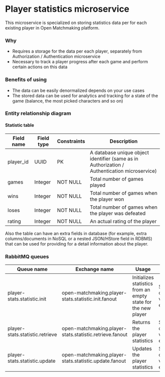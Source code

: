 # Player statistics microservice

This microservice is specialized on storing statistics data per for each existing player in Open Matchmaking platform.

### Why 
- Requires a storage for the data per each player, separately from Authorization / Authentication microservice
- Necessary to track a player progress after each game and perform certain actions on this data 

### Benefits of using
- The data can be easily denormalized depends on your use cases
- The stored data can be used for analytics and tracking for a state of the game (balance, the most picked characters and so on)

### Entity relationship diagram
#### Statistic table
| Field name      | Field type | Constraints | Description                                |
|-----------------|------------|-------------|--------------------------------------------|
| player_id       | UUID       | PK          | A database unique object identifier (same as in Authorization / Authentication microservice) |
| games           | Integer    | NOT NULL    | Total number of games played                       |
| wins            | Integer    | NOT NULL    | Total number of games when the player won          |
| loses           | Integer    | NOT NULL    | Total number of games when the player was defeated |
| rating          | Integer    | NOT NULL    | An actual rating of the player                     |

Also the table can have an extra fields in database (for example, extra columns/documents in NoSQL or a nested JSON/HStore field in RDBMS) that can be used for providing for a detail information about the player.

### RabbitMQ queues
| Queue name                      | Exchange name                               | Usage                              | Returns                         |
|---------------------------------|---------------------------------------------|------------------------------------|---------------------------------|
| player-stats.statistic.init     | open-matchmaking.player-stats.statistic.init.fanout     | Initializes statistics from an empty state for the new player    | Statistics or a validation error |
| player-stats.statistic.retrieve | open-matchmaking.player-stats.statistic.retrieve.fanout | Returns the player statistics    | Statistics or a validation error |
| player-stats.statistic.update   | open-matchmaking.player-stats.statistic.update.fanout   | Updates the player statistics | Statistics or a validation error |
